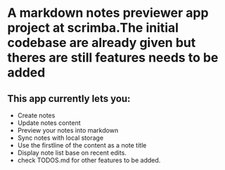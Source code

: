 # A markdown notes previewer app project at scrimba.The initial codebase are already given but theres are still features needs to be added

## This app currently lets you:

- Create notes
- Update notes content
- Preview your notes into markdown
- Sync notes with local storage
- Use the firstline of the content as a note title
- Display note list base on recent edits.
- check TODOS.md for other features to be added.

